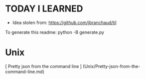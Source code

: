 # TODAY I LEARNED

* Idea stolen from: https://github.com/jbranchaud/til

To generate this readme:
	 python -B generate.py

# Unix

[ Pretty json from the command line ] (Unix/Pretty-json-from-the-command-line.md)

